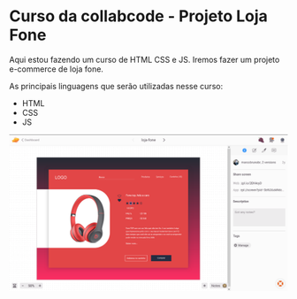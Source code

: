 # Curso da collabcode - Projeto Loja Fone

Aqui estou fazendo um curso de HTML CSS e JS. Iremos fazer um projeto e-commerce de loja fone.

As principais linguagens que serão utilizadas nesse curso:

* HTML
* CSS
* JS

![img1](img/readme/img1.png)


